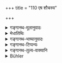 +++
title = "110 एष शौचस्य"

+++

<details><summary>गङ्गानथ-मूलानुवादः</summary>

Thus has been explained to you the rule regarding bodily purification; listen now to the rule regarding the purification of various substances.—(109.)
</details>

<details><summary>मेधातिथिः</summary>

**नानाविधानां द्रव्याणां** बहुप्रकाराणां तैजसमार्तिकद्रवकठिनव्यस्तसंहतकार्यद्रव्यादिभेदैर् द्रव्याणाम् उपकरणभूतानाम्। पूर्वस्याः शुद्धेर् भेदम् एतेनाह । तत्र बुद्ध्यात्मनः प्रधानता शुद्धिः । द्रव्याणां तु तत्संपरिग्रहात् । इह तु विपरीतम् । **शृणुत निर्णयम्** । पूर्वेणार्थस्यासांकार्यार्थः श्लोकः ॥ ५.१०९ ॥
</details>

<details><summary>गङ्गानथ-भाष्यानुवादः</summary>

‘*Of various things*;’—*i.e*., of substances that are used by man, in the form of products that are igneous, earthy, liquid, solid, isolated, compact.

This verse points out the difference of what is going to be described from the purification described above. In the foregoing Section the most important purification was shown to be that of the Soul, that of substances deserving attention only because of their being used by the personality; while in the present section the reverse is the case.

‘*Listen to the rule*’.—This verse is meant to avoid the two sections being comfounded.—(109).
</details>

<details><summary>गङ्गानथ-टिप्पन्यः</summary>

(Verse 110 of others.)

This verse is quoted in *Hemādri* (Śrāddha, p. 805).
</details>

<details><summary>गङ्गानथ-तुल्य-वाक्यानि</summary>

*Viṣṇu* (22.93).—(Same as Manu.)
</details>

<details><summary>Bühler</summary>

110	Thus the precise rules for the purification of the body have been declared to you; hear now the decision (of the law) regarding the purification of the various (inanimate) things.
</details>

